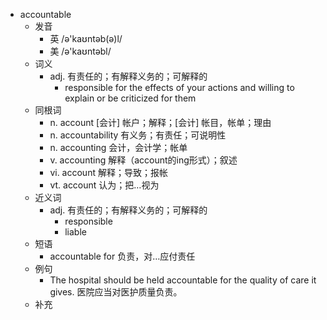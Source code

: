 - accountable
  - 发音
    - 英 /ə'kaʊntəb(ə)l/
    - 美 /ə'kaʊntəbl/
  - 词义
    - adj. 有责任的；有解释义务的；可解释的
      - responsible for the effects of your actions and willing to explain or be criticized for them
  - 同根词
    - n. account [会计] 帐户；解释；[会计] 帐目，帐单；理由
    - n. accountability 有义务；有责任；可说明性
    - n. accounting 会计，会计学；帐单
    - v. accounting 解释（account的ing形式）；叙述
    - vi. account 解释；导致；报帐
    - vt. account 认为；把…视为
  - 近义词
    - adj. 有责任的；有解释义务的；可解释的
      - responsible
      - liable
  - 短语
    - accountable for 负责，对…应付责任
  - 例句
    - The hospital should be held accountable for the quality of care it gives. 医院应当对医护质量负责。
  - 补充